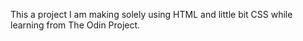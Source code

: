 This a project I am making solely using HTML and little bit CSS while learning from The Odin Project.
